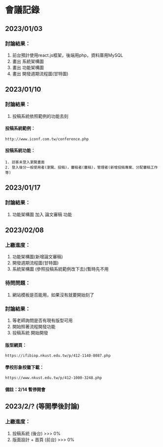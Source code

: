 # 會議記錄

## 2023/01/03
### 討論結果：
1. 前台預計使用react.js框架，後端用php，資料庫用MySQL
2. 畫出 系統架構圖
3. 畫出 功能架構圖
4. 畫出 開發週期流程圖(甘特圖)

## 2023/01/10
### 討論結果：
1. 投稿系統依照範例的功能去刻
#### 投稿系統範例：
    http://www.iconf.com.tw/conference.php
#### 投稿系統功能：
    1. 訪客未登入瀏覽畫面
    2. 登入後分一般使用者(瀏覽、投稿)，審稿者(審稿)，管理者(新增投稿專案、分配審稿工作等)

## 2023/01/17
### 討論結果：
1. 功能架構圖 加入 論文審稿 功能

## 2023/02/08
### 上繳進度：
1. 功能架構圖(新增論文審稿) 
2. 開發週期流程圖(甘特圖)
3. 系統架構圖 (參照投稿系統範例改下去)(暫時先不用
### 待問問題：
1. 網站模板是否能用，如果沒有就要開始刻了
### 討論結果：
1. 等老師詢問是否有現有版型可用
2. 開始照著流程開發功能
3. 投稿系統 開始開發
#### 版型網頁：
    https://ifibiop.nkust.edu.tw/p/412-1140-8087.php
#### 學校形象校徽下載：
    https://www.nkust.edu.tw/p/412-1000-3248.php
#### 備註：2/14 暫停開會

## 2023/2/? (等開學後討論)
### 上繳進度：
1. 投稿系統 (後台) >>> 0%
2. 版面設計 + 首頁 (前台) >>> 0%
